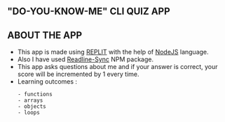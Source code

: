 ## **"DO-YOU-KNOW-ME" CLI QUIZ APP**
## **ABOUT THE APP**
- This app is made using [REPLIT](https://www.replit.com/) with the help of [NodeJS](https://nodejs.org/en/) language.
- Also I have used [Readline-Sync](https://www.npmjs.com/package/readline-sync) NPM package.
- This app asks questions about me and if your answer is correct, your score will be incremented by 1 every time.
- Learning outcomes : 
    ```
    - functions
    - arrays
    - objects
    - loops
    ```

